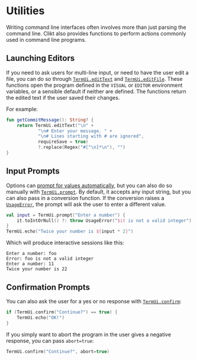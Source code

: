 # Utilities

Writing command line interfaces often involves more than just parsing
the command line. Clikt also provides functions to perform actions
commonly used in command line programs.

## Launching Editors

If you need to ask users for multi-line input, or need to have the user edit a file, you can do so
through [`TermUi.editText`][editText] and
[`TermUi.editFile`][editFile]. These
functions open the program defined in the `VISUAL` or `EDITOR` environment variables, or a sensible
default if neither are defined. The functions return the edited text if the user saved their
changes.

For example:

```kotlin
fun getCommitMessage(): String? {
    return TermUi.editText("\n" +
            "\n# Enter your message. " +
            "\n# Lines starting with # are ignored",
            requireSave = true)
            ?.replace(Regex("#[^\n]*\n"), "")
}
```

## Input Prompts

Options can [prompt for values automatically][prompting-for-input], but you can also do
so manually with [`TermUi.prompt`][prompt]. By
default, it accepts any input string, but you can also pass in a conversion function. If the
conversion raises a [`UsageError`][UsageError],
the prompt will ask the user to enter a different value.

```kotlin
val input = TermUi.prompt("Enter a number") {
    it.toIntOrNull() ?: throw UsageError("$it is not a valid integer")
}
TermUi.echo("Twice your number is ${input * 2}")
```

Which will produce interactive sessions like this:

```
Enter a number: foo
Error: foo is not a valid integer
Enter a number: 11
Twice your number is 22
```

## Confirmation Prompts

You can also ask the user for a yes or no response with
[`TermUi.confirm`][confirm]:

```kotlin
if (TermUi.confirm("Continue?") == true) {
    TermUi.echo("OK!")
}
```

If you simply want to abort the program in the user gives a negative
response, you can pass `abort=true`:

```kotlin
TermUi.confirm("Continue?", abort=true)
```


[editText]:            api/clikt/com.github.ajalt.clikt.output/-term-ui/edit-text.md
[editFile]:            api/clikt/com.github.ajalt.clikt.output/-term-ui/edit-file.md
[prompting-for-input]: options.md#prompting-for-input
[prompt]:              api/clikt/com.github.ajalt.clikt.output/-term-ui/prompt.md
[UsageError]:          api/clikt/com.github.ajalt.clikt.core/-usage-error/index.md
[confirm]:             api/clikt/com.github.ajalt.clikt.output/-term-ui/confirm.md
